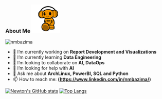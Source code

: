 ### About Me ![Newton](https://github.com/nmbazima/nmbazima.github.io/blob/master/assets/android.gif)

<!--
**nmbazima/nmbazima** is a ✨ _special_ ✨ repository because its `README.md` (this file) appears on your GitHub profile.

Here are some ideas to get you started:
-->
<p align="left"> <img src="https://komarev.com/ghpvc/?username=nmbazima" alt="nmbazima" /> </p>

* 🔭 I’m currently working on **Report Development and Visualizations**
* 🌱 I’m currently learning **Data Engineering**
* 👯 I’m looking to collaborate on **AI, DataOps**
* 🤔 I’m looking for help with **AI**
* 💬 Ask me about **ArchLinux, PowerBI, SQL and Python**
* 📫 How to reach me: **(https://www.linkedin.com/in/nmbazima/)**

[![Newton's GitHub stats](https://github-readme-stats.vercel.app/api?username=nmbazima&show_icons=true&theme=highcontrast)](https://github.com/nmbazima/github-readme-stats)  [![Top Langs](https://github-readme-stats.vercel.app/api/top-langs/?username=nmbazima&show_icons=true&theme=chartreuse-dark)](https://github.com/nmbazima/github-readme-stats)
